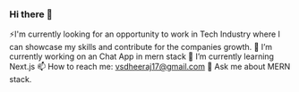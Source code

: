 ### Hi there 👋

⚡I'm currently looking for an opportunity to work in Tech Industry where I can showcase my skills and contribute for the companies growth.
🔭 I’m currently working on an Chat App in mern stack
🌱 I’m currently learning Next.js
📫 How to reach me: vsdheeraj17@gmail.com
💬 Ask me about MERN stack.



<!--
**Dheeraj3018/Dheeraj3018** is a ✨ _special_ ✨ repository because its `README.md` (this file) appears on your GitHub profile.

Here are some ideas to get you started:

- 🔭 I’m currently working on 
- 🌱 I’m currently learning ...
- 👯 I’m looking to collaborate on ...
- 🤔 I’m looking for help with ...
- 💬 Ask me about ...
- 📫 How to reach me: ...
- 😄 Pronouns: ...
- ⚡ Fun fact: ...
-->
